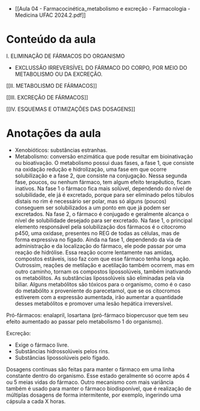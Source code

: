 - [[Aula 04 - Farmacocinética_metabolismo e excreção -  Farmacologia - Medicina UFAC 2024.2.pdf]]
# Conteúdo da aula

I. ELIMINAÇÃO DE FÁRMACOS DO ORGANISMO
- EXCLUSSÃO IRREVERSÍVEL DO FÁRMACO DO CORPO, POR MEIO DO METABOLISMO OU DA EXCREÇÃO. 

[[II. METABOLISMO DE FÁRMACOS]]

[[III. EXCREÇÃO DE FÁRMACOS]]

[[IV. ESQUEMAS E OTIMIZAÇÕES DAS DOSAGENS]]

# Anotações da aula
- Xenobióticos: substâncias estranhas. 
- Metabolismo: conversão enzimática que pode resultar em bioinativação ou bioativação. O metabolismo possui duas fases, a fase 1, que consiste na oxidação redução e hidrolização, uma fase em que ocorre solubilização e a fase 2, que consiste na conjugação. Nessa segunda fase, poucos, ou nenhum fármaco, tem algum efeito terapêutico, ficam inativos. Na fase 1 o fármaco fica mais solúvel, dependendo do nível de solubilidade, ele já é excretado, porque para ser eliminado pelos túbulos distais no rim é necessário ser polar, mas só alguns (poucos) conseguem ser solubilizados a um ponto em que já podem ser excretados. Na fase 2, o fármaco é conjugado e geralmente alcança o nível de solubilidade desejado para ser excretado. Na fase 1, o principal elemento responsável pela solubilização dos fármacos é o citocromo p450, uma oxidase, presentes no REG de todas as células, mas de forma expressiva no fígado. Ainda na fase 1, dependendo da via de administração e da localização do fármaco, ele pode passar por uma reação de hidrólise. Essa reação ocorre lentamente nas amidas, compostos estáveis, isso faz com que esse fármaco tenha longa ação. Outrossim, reações de metilação e acetilação também ocorrem, mas em outro caminho, tornam os compostos lipossolúveis, também inativando os metabólitos. As substâncias lipossolúveis são eliminadas pela via biliar. Alguns metabólitos são tóxicos para o organismo, como é o caso do metabólito x proveniente do parecetamol, que se os citocromos estiverem com a expressão aumentada, irão aumentar a quantidade desses metabólitos e promover uma lesão hepática irreversível. 

Pró-fármacos: enalapril, losartana (pró-fármaco biopercusor que tem seu efeito aumentado ao passar pelo metabolismo 1 do organismo). 

Excreção: 
- Exige o fármaco livre. 
- Substâncias hidrossolúveis pelos rins. 
- Substâncias lipossolúveis pelo fígado. 

Dosagens contínuas são feitas para manter o fármaco em uma linha constante dentro do organismo. Esse estado geralmente só ocorre após 4 ou 5 meias vidas do fármaco. Outro mecanismo com mais variância também é usado para manter o fármaco biodisponível, que é realização de múltiplas dosagens de forma intermitente, por exemplo, ingerindo uma cápsula a cada X horas. 